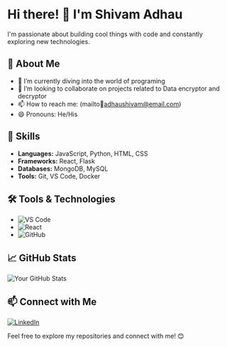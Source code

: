 # Hi there! 👋 I'm Shivam Adhau

I'm passionate about building cool things with code and constantly exploring new technologies.

## 🚀 About Me

- 🌱 I’m currently diving into the world of programing
- 👯 I’m looking to collaborate on projects related to Data encryptor and decryptor
- 📫 How to reach me: (mailto🥇adhaushivam@email.com)
- 😄 Pronouns: He/His

## 🔧 Skills

- **Languages:** JavaScript, Python, HTML, CSS
- **Frameworks:** React, Flask
- **Databases:** MongoDB, MySQL
- **Tools:** Git, VS Code, Docker

## 🛠️ Tools & Technologies

- ![VS Code](https://img.shields.io/badge/VS%20Code-007ACC?style=for-the-badge&logo=visual-studio-code&logoColor=white)
- ![React](https://img.shields.io/badge/React-61DAFB?style=for-the-badge&logo=react&logoColor=white)
- ![GitHub](https://img.shields.io/badge/GitHub-181717?style=for-the-badge&logo=github&logoColor=white)

## 📈 GitHub Stats

![Your GitHub Stats](https://github-readme-stats.vercel.app/api?username=shivamadhau&show_icons=true&theme=radical)

## 📫 Connect with Me

[![LinkedIn](https://img.shields.io/badge/LinkedIn-0077B5?style=for-the-badge&logo=linkedin&logoColor=white)](https://www.linkedin.com/in//)

Feel free to explore my repositories and connect with me! 😊
